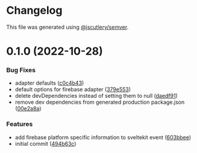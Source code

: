 # Changelog

This file was generated using [@jscutlery/semver](https://github.com/jscutlery/semver).

# 0.1.0 (2022-10-28)

### Bug Fixes

- adapter defaults ([c0c4b43](https://github.com/simonnepomuk/monorepo/commit/c0c4b43661261f6d0cc398ea2f5cd02976cbf110))
- default options for firebase adapter ([379e553](https://github.com/simonnepomuk/monorepo/commit/379e553863d71f2a67de64878fcbff63b36cf252))
- delete devDependencies instead of setting them to null ([daedf91](https://github.com/simonnepomuk/monorepo/commit/daedf9199c59c81081a4d5be2404c8944345bce5))
- remove dev dependencies from generated production package.json ([00e2a8a](https://github.com/simonnepomuk/monorepo/commit/00e2a8aa12fc1fce4f403d8cb6ebd11e36a4da31))

### Features

- add firebase platform specific information to sveltekit event ([603bbee](https://github.com/simonnepomuk/monorepo/commit/603bbee3a025e4ab80ac6d4b9c000a1d1e1d0718))
- initial commit ([494b63c](https://github.com/simonnepomuk/monorepo/commit/494b63cb205cc4b12ee1a0fe67677a919a75b3fa))
